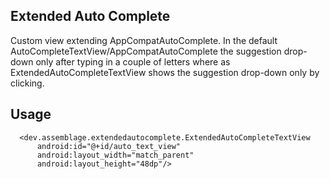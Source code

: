 ## Extended Auto Complete
Custom view extending AppCompatAutoComplete.
In the default AutoCompleteTextView/AppCompatAutoComplete the suggestion drop-down only after
 typing in a couple of letters where as ExtendedAutoCompleteTextView shows the suggestion drop-down only by clicking. 

## Usage

```
  <dev.assemblage.extendedautocomplete.ExtendedAutoCompleteTextView
      android:id="@+id/auto_text_view"
      android:layout_width="match_parent"
      android:layout_height="48dp"/>
      
```
